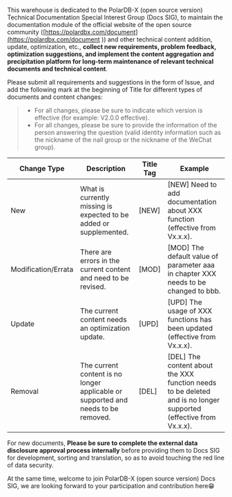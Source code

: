This warehouse is dedicated to the PolarDB-X (open source version) Technical Documentation Special Interest Group (Docs SIG), to maintain the documentation module of the official website of the open source community ([https://polardbx.com/document](https://polardbx.com/document )) and other technical content addition, update, optimization, etc., **collect new requirements, problem feedback, optimization suggestions, and implement the content aggregation and precipitation platform for long-term maintenance of relevant technical documents and technical content**.

Please submit all requirements and suggestions in the form of Issue, and add the following mark at the beginning of Title for different types of documents and content changes:
> - For all changes, please be sure to indicate which version is effective (for example: V2.0.0 effective).
> - For all changes, please be sure to provide the information of the person answering the question (valid identity information such as the nickname of the nail group or the nickname of the WeChat group).

| Change Type | Description | Title Tag | Example |
| ---- | ---- | ---- | ---- |
| New | What is currently missing is expected to be added or supplemented. | [NEW] | [NEW] Need to add documentation about XXX function (effective from Vx.x.x). |
| Modification/Errata | There are errors in the current content and need to be revised. | [MOD] | [MOD] The default value of parameter aaa in chapter XXX needs to be changed to bbb. |
| Update | The current content needs an optimization update. | [UPD] | [UPD] The usage of XXX functions has been updated (effective from Vx.x.x). |
| Removal | The current content is no longer applicable or supported and needs to be removed. | [DEL] | [DEL] The content about the XXX function needs to be deleted and is no longer supported (effective from Vx.x.x).

For new documents, **Please be sure to complete the external data disclosure approval process internally** before providing them to Docs SIG for development, sorting and translation, so as to avoid touching the red line of data security.

At the same time, welcome to join PolarDB-X (open source version) Docs SIG, we are looking forward to your participation and contribution here😁
